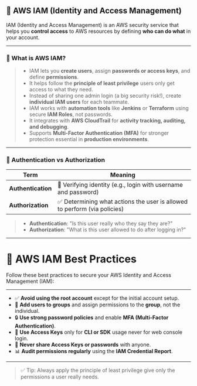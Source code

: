 ## 🔐 AWS IAM (Identity and Access Management)

IAM (Identity and Access Management) is an AWS security service that helps you **control access** to AWS resources by defining **who can do what** in your account.

---

### 📘 What is AWS IAM?

> - IAM lets you **create users**, assign **passwords or access keys**, and define **permissions**.
> - It helps follow the **principle of least privilege** users only get access to what they need.
> - Instead of sharing one admin login (a big security risk!), create **individual IAM users** for each teammate.
> - IAM works with **automation tools** like **Jenkins** or **Terraform** using secure **IAM Roles**, not passwords.
> - It integrates with **AWS CloudTrail** for **activity tracking, auditing, and debugging**.
> - Supports **Multi-Factor Authentication (MFA)** for stronger protection essential in **production environments**.

---

### 🔑 Authentication vs Authorization

| Term             | Meaning                                                                 |
|------------------|-------------------------------------------------------------------------|
| **Authentication** | 🔐 Verifying identity (e.g., login with username and password)            |
| **Authorization**  | ✅ Determining what actions the user is allowed to perform (via policies) |

> - **Authentication**: "Is this user really who they say they are?"
> - **Authorization**: "What is this user allowed to do after logging in?"

---

# 🔐 AWS IAM Best Practices

Follow these best practices to secure your AWS Identity and Access Management (IAM):

---

- ✅ **Avoid using the root account** except for the initial account setup.
- 👥 **Add users to groups** and assign permissions to the **group**, not the individual.
- 🔒 **Use strong password policies** and enable **MFA (Multi-Factor Authentication)**.
- 🔑 **Use Access Keys** only for **CLI or SDK** usage never for web console login.
- 🚫 **Never share Access Keys or passwords** with anyone.
- 📊 **Audit permissions regularly** using the **IAM Credential Report**.

---

> ✅ Tip: Always apply the principle of least privilege give only the permissions a user really needs.
